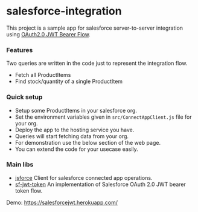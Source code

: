 # salesforce-integration

This project is a sample app for salesforce server-to-server integration using [OAuth2.0 JWT Bearer Flow](https://help.salesforce.com/articleView?id=sf.remoteaccess_oauth_jwt_flow.htm&type=5).

### Features

Two queries are written in the code just to represent the integration flow.

- Fetch all ProductItems
- Find stock/quantity of a single ProductItem

### Quick setup

- Setup some ProductItems in your salesforce org.
- Set the environment variables given in `src/ConnectAppClient.js` file for your org.
- Deploy the app to the hosting service you have.
- Queries will start fetching data from your org.
- For demonstration use the below section of the web page.
- You can extend the code for your usecase easily.

### Main libs

- [jsforce](https://jsforce.github.io/)
  Client for salesforce connected app operations.
- [sf-jwt-token](https://www.npmjs.com/package/sf-jwt-token)
  An implementation of Salesforce OAuth 2.0 JWT bearer token flow.

Demo: https://salesforcejwt.herokuapp.com/

